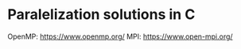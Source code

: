 # Paralelization solutions in C
  
  
  
  
  
  
  
  
  OpenMP: https://www.openmp.org/
  MPI: https://www.open-mpi.org/
